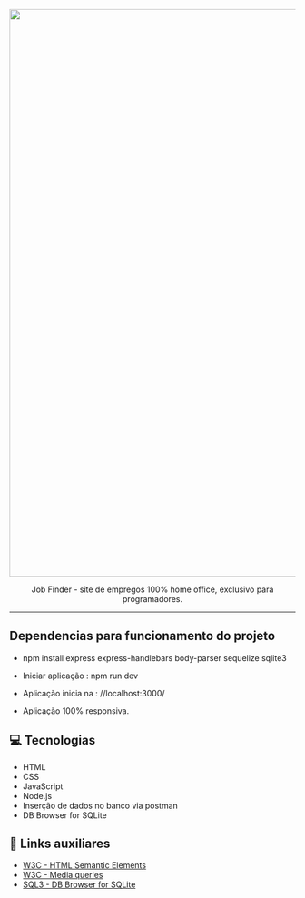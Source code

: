 <p align="center">
    <img width="1000" src="https://i.imgur.com/85itJQc.png"

-------
<p align="center">
    Job Finder - site de empregos 100% home office, exclusivo para programadores.

-------

##  Dependencias para funcionamento do projeto

 -  npm install express express-handlebars body-parser sequelize sqlite3
 
 - Iniciar aplicação : npm run dev
 
 - Aplicação inicia na :  //localhost:3000/ 
    
 - Aplicação 100% responsiva.
 
## 💻 Tecnologias
- HTML
- CSS
- JavaScript
- Node.js
- Inserção de dados no banco via postman
- DB Browser for SQLite

## 🔗 Links auxiliares

- [W3C - HTML Semantic Elements](https://www.w3schools.com/html/html5_semantic_elements.asp)
- [W3C - Media queries ](https://www.w3schools.com/css/css3_mediaqueries.asp)
- [SQL3 - DB Browser for SQLite](https://sqlitebrowser.org/)
 
